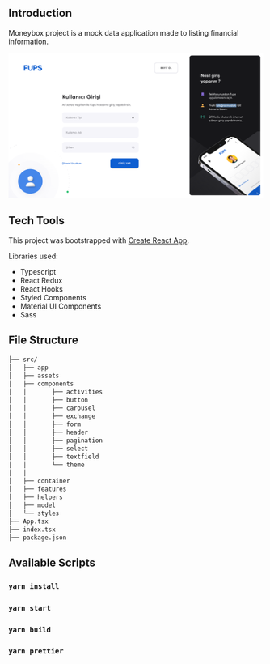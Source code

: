 ## Introduction

Moneybox project is a mock data application made to listing financial information.

![Project Image](https://github.com/Plakumat/manage-money/blob/main/demo.png?raw=true)

## Tech Tools

This project was bootstrapped with [Create React App](https://github.com/facebook/create-react-app).

Libraries used:

- Typescript
- React Redux
- React Hooks
- Styled Components
- Material UI Components
- Sass

## File Structure

```
├── src/
│   ├── app
│   ├── assets
│   ├── components
│   │       ├── activities
│   │       ├── button
│   │       ├── carousel
│   │       ├── exchange
│   │       ├── form
│   │       ├── header
│   │       ├── pagination
│   │       ├── select
│   │       ├── textfield
│   │       └── theme
│   │
│   ├── container
│   ├── features
│   ├── helpers
│   ├── model
│   └── styles
├── App.tsx
├── index.tsx
├── package.json
```

## Available Scripts

### `yarn install`

### `yarn start`

### `yarn build`

### `yarn prettier`
